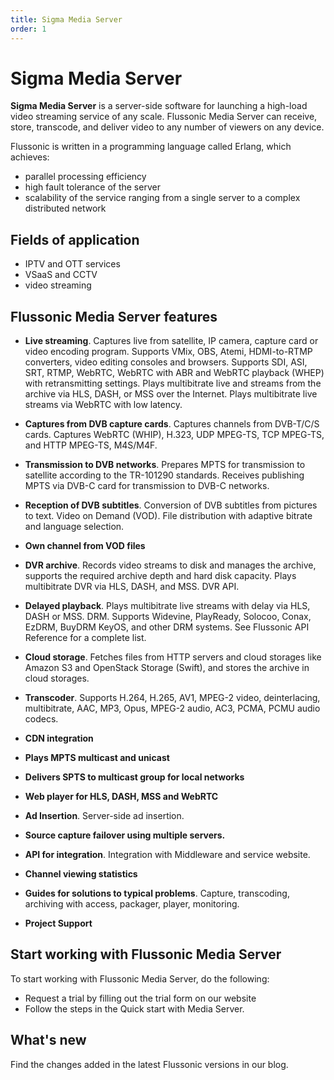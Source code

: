 ```yaml
---
title: Sigma Media Server
order: 1
---
```



# Sigma Media Server

**Sigma Media Server** is a server-side software for launching a high-load video streaming service of any scale. Flussonic Media Server can receive, store, transcode, and deliver video to any number of viewers on any device.

Flussonic is written in a programming language called Erlang, which achieves:

- parallel processing efficiency
- high fault tolerance of the server
- scalability of the service ranging from a single server to a complex distributed network

## Fields of application

- IPTV and OTT services
- VSaaS and CCTV
- video streaming
  
## Flussonic Media Server features

- **Live streaming**. Captures live from satellite, IP camera, capture card or video encoding program. Supports VMix, OBS, Atemi, HDMI-to-RTMP converters, video editing consoles and browsers. Supports SDI, ASI, SRT, RTMP, WebRTC, WebRTC with ABR and WebRTC playback (WHEP) with retransmitting settings. Plays multibitrate live and streams from the archive via HLS, DASH, or MSS over the Internet. Plays multibitrate live streams via WebRTC with low latency.
  
- **Captures from DVB capture cards**. Captures channels from DVB-T/C/S cards. Captures WebRTC (WHIP), H.323, UDP MPEG-TS, TCP MPEG-TS, and HTTP MPEG-TS, M4S/M4F.
- **Transmission to DVB networks**. Prepares MPTS for transmission to satellite according to the TR-101290 standards. Receives publishing MPTS via DVB-C card for transmission to DVB-C networks.

- **Reception of DVB subtitles**. Conversion of DVB subtitles from pictures to text.
Video on Demand (VOD). File distribution with adaptive bitrate and language selection.
- **Own channel from VOD files**
  
- **DVR archive**. Records video streams to disk and manages the archive, supports the required archive depth and hard disk capacity. Plays multibitrate DVR via HLS, DASH, and MSS. DVR API.

- **Delayed playback**. Plays multibitrate live streams with delay via HLS, DASH or MSS.
DRM. Supports Widevine, PlayReady, Solocoo, Conax, EzDRM, BuyDRM KeyOS, and other DRM systems. See Flussonic API Reference for a complete list.
- **Cloud storage**. Fetches files from HTTP servers and cloud storages like Amazon S3 and OpenStack Storage (Swift), and stores the archive in cloud storages.
- **Transcoder**. Supports H.264, H.265, AV1, MPEG-2 video, deinterlacing, multibitrate, AAC, MP3, Opus, MPEG-2 audio, AC3, PCMA, PCMU audio codecs.
- **CDN integration**
- **Plays MPTS multicast and unicast**
- **Delivers SPTS to multicast group for local networks**
- **Web player for HLS, DASH, MSS and WebRTC**
- **Ad Insertion**. Server-side ad insertion.
- **Source capture failover using multiple servers.**
- **API for integration**. Integration with Middleware and service website.
- **Channel viewing statistics**
- **Guides for solutions to typical problems**. Capture, transcoding, archiving with access, packager, player, monitoring.
- **Project Support**

## Start working with Flussonic Media Server

To start working with Flussonic Media Server, do the following:

- Request a trial by filling out the trial form on our website
- Follow the steps in the Quick start with Media Server.

## What's new
Find the changes added in the latest Flussonic versions in our blog.